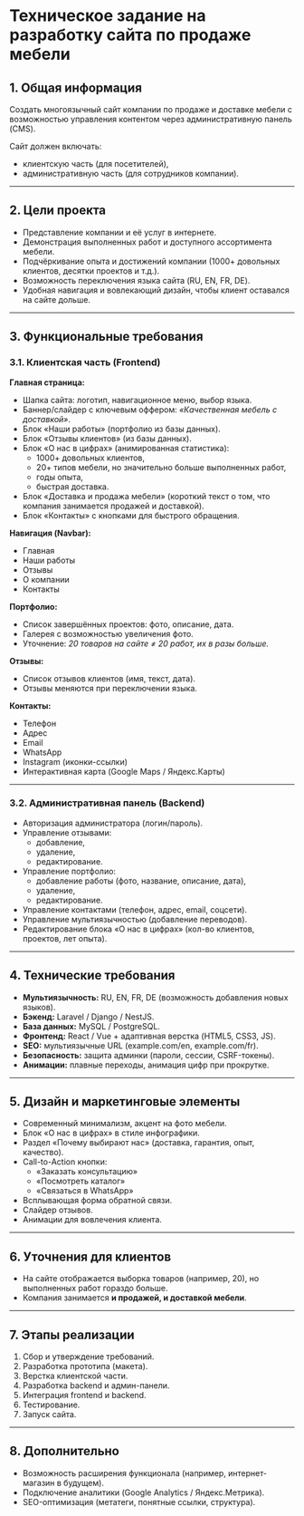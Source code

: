 # Техническое задание на разработку сайта по продаже мебели

## 1. Общая информация
Создать многоязычный сайт компании по продаже и доставке мебели с возможностью управления контентом через административную панель (CMS).

Сайт должен включать:
- клиентскую часть (для посетителей),
- административную часть (для сотрудников компании).

---

## 2. Цели проекта
- Представление компании и её услуг в интернете.  
- Демонстрация выполненных работ и доступного ассортимента мебели.  
- Подчёркивание опыта и достижений компании (1000+ довольных клиентов, десятки проектов и т.д.).  
- Возможность переключения языка сайта (RU, EN, FR, DE).  
- Удобная навигация и вовлекающий дизайн, чтобы клиент оставался на сайте дольше.  

---

## 3. Функциональные требования

### 3.1. Клиентская часть (Frontend)
**Главная страница:**
- Шапка сайта: логотип, навигационное меню, выбор языка.
- Баннер/слайдер с ключевым оффером: *«Качественная мебель с доставкой»*.
- Блок «Наши работы» (портфолио из базы данных).
- Блок «Отзывы клиентов» (из базы данных).
- Блок «О нас в цифрах» (анимированная статистика):
  - 1000+ довольных клиентов,
  - 20+ типов мебели, но значительно больше выполненных работ,
  - годы опыта,
  - быстрая доставка.
- Блок «Доставка и продажа мебели» (короткий текст о том, что компания занимается продажей и доставкой).
- Блок «Контакты» с кнопками для быстрого обращения.

**Навигация (Navbar):**
- Главная
- Наши работы
- Отзывы
- О компании
- Контакты

**Портфолио:**
- Список завершённых проектов: фото, описание, дата.
- Галерея с возможностью увеличения фото.
- Уточнение: *20 товаров на сайте ≠ 20 работ, их в разы больше.*

**Отзывы:**
- Список отзывов клиентов (имя, текст, дата).
- Отзывы меняются при переключении языка.

**Контакты:**
- Телефон
- Адрес
- Email
- WhatsApp
- Instagram (иконки-ссылки)
- Интерактивная карта (Google Maps / Яндекс.Карты)

---

### 3.2. Административная панель (Backend)
- Авторизация администратора (логин/пароль).
- Управление отзывами:
  - добавление,
  - удаление,
  - редактирование.
- Управление портфолио:
  - добавление работы (фото, название, описание, дата),
  - удаление,
  - редактирование.
- Управление контактами (телефон, адрес, email, соцсети).
- Управление мультиязычностью (добавление переводов).
- Редактирование блока «О нас в цифрах» (кол-во клиентов, проектов, лет опыта).

---

## 4. Технические требования
- **Мультиязычность:** RU, EN, FR, DE (возможность добавления новых языков).
- **Бэкенд:** Laravel / Django / NestJS.
- **База данных:** MySQL / PostgreSQL.
- **Фронтенд:** React / Vue + адаптивная верстка (HTML5, CSS3, JS).
- **SEO:** мультиязычные URL (example.com/en, example.com/fr).
- **Безопасность:** защита админки (пароли, сессии, CSRF-токены).
- **Анимации:** плавные переходы, анимация цифр при прокрутке.

---

## 5. Дизайн и маркетинговые элементы
- Современный минимализм, акцент на фото мебели.
- Блок «О нас в цифрах» в стиле инфографики.
- Раздел «Почему выбирают нас» (доставка, гарантия, опыт, качество).
- Call-to-Action кнопки:
  - «Заказать консультацию»
  - «Посмотреть каталог»
  - «Связаться в WhatsApp»
- Всплывающая форма обратной связи.
- Слайдер отзывов.
- Анимации для вовлечения клиента.

---

## 6. Уточнения для клиентов
- На сайте отображается выборка товаров (например, 20), но выполненных работ гораздо больше.
- Компания занимается **и продажей, и доставкой мебели**.

---

## 7. Этапы реализации
1. Сбор и утверждение требований.
2. Разработка прототипа (макета).
3. Верстка клиентской части.
4. Разработка backend и админ-панели.
5. Интеграция frontend и backend.
6. Тестирование.
7. Запуск сайта.

---

## 8. Дополнительно
- Возможность расширения функционала (например, интернет-магазин в будущем).
- Подключение аналитики (Google Analytics / Яндекс.Метрика).
- SEO-оптимизация (метатеги, понятные ссылки, структура).  
